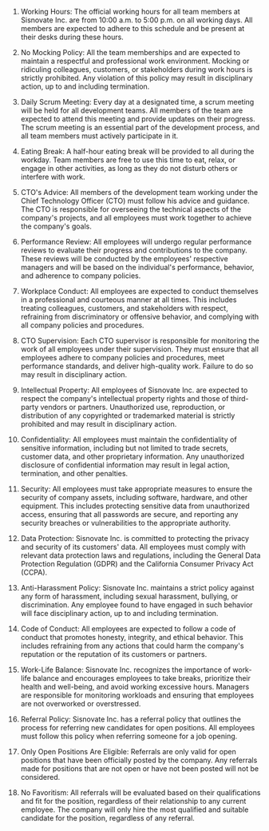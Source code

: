   1.  Working Hours: The official working hours for all team members at Sisnovate Inc. are from 10:00 a.m. to 5:00 p.m. on all working days. All members are expected to adhere to this schedule and be present at their desks during these hours.

  2. No Mocking Policy: All the team memberships and are expected to maintain a respectful and professional work environment. Mocking or ridiculing colleagues, customers, or stakeholders during work hours is strictly prohibited. Any violation of this policy may result in disciplinary action, up to and including termination.

  3.  Daily Scrum Meeting: Every day at a designated time, a scrum meeting will be held for all development teams. All members of the team are expected to attend this meeting and provide updates on their progress. The scrum meeting is an essential part of the development process, and all team members must actively participate in it.

  4.  Eating Break: A half-hour eating break will be provided to all during the workday. Team members are free to use this time to eat, relax, or engage in other activities, as long as they do not disturb others or interfere with work.

  5.  CTO's Advice: All members of the development team working under the Chief Technology Officer (CTO) must follow his advice and guidance. The CTO is responsible for overseeing the technical aspects of the company's projects, and all employees must work together to achieve the company's goals.

  6.  Performance Review: All employees will undergo regular performance reviews to evaluate their progress and contributions to the company. These reviews will be conducted by the employees' respective managers and will be based on the individual's performance, behavior, and adherence to company policies.

  7.  Workplace Conduct: All employees are expected to conduct themselves in a professional and courteous manner at all times. This includes treating colleagues, customers, and stakeholders with respect, refraining from discriminatory or offensive behavior, and complying with all company policies and procedures.

  8.  CTO Supervision: Each CTO supervisor is responsible for monitoring the work of all employees under their supervision. They must ensure that all employees adhere to company policies and procedures, meet performance standards, and deliver high-quality work. Failure to do so may result in disciplinary action.

  9.  Intellectual Property: All employees of Sisnovate Inc. are expected to respect the company's intellectual property rights and those of third-party vendors or partners. Unauthorized use, reproduction, or distribution of any copyrighted or trademarked material is strictly prohibited and may result in disciplinary action.

  10. Confidentiality: All employees must maintain the confidentiality of sensitive information, including but not limited to trade secrets, customer data, and other proprietary information. Any unauthorized disclosure of confidential information may result in legal action, termination, and other penalties.

  11. Security: All employees must take appropriate measures to ensure the security of company assets, including software, hardware, and other equipment. This includes protecting sensitive data from unauthorized access, ensuring that all passwords are secure, and reporting any security breaches or vulnerabilities to the appropriate authority.

  12. Data Protection: Sisnovate Inc. is committed to protecting the privacy and security of its customers' data. All employees must comply with relevant data protection laws and regulations, including the General Data Protection Regulation (GDPR) and the California Consumer Privacy Act (CCPA).

  13.  Anti-Harassment Policy: Sisnovate Inc. maintains a strict policy against any form of harassment, including sexual harassment, bullying, or discrimination. Any employee found to have engaged in such behavior will face disciplinary action, up to and including termination.

  14.  Code of Conduct: All employees are expected to follow a code of conduct that promotes honesty, integrity, and ethical behavior. This includes refraining from any actions that could harm the company's reputation or the reputation of its customers or partners.

  15.  Work-Life Balance: Sisnovate Inc. recognizes the importance of work-life balance and encourages employees to take breaks, prioritize their health and well-being, and avoid working excessive hours. Managers are responsible for monitoring workloads and ensuring that employees are not overworked or overstressed.

16.  Referral Policy: Sisnovate Inc. has a referral policy that outlines the process for referring new candidates for open positions. All employees must follow this policy when referring someone for a job opening.

17. Only Open Positions Are Eligible: Referrals are only valid for open positions that have been officially posted by the company. Any referrals made for positions that are not open or have not been posted will not be considered.

18. No Favoritism: All referrals will be evaluated based on their qualifications and fit for the position, regardless of their relationship to any current employee. The company will only hire the most qualified and suitable candidate for the position, regardless of any referral.
